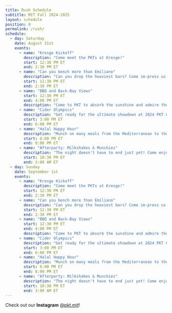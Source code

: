 ```yaml
---
title: Rush Schedule
subtitle: MIT Fall 2024-2025
layout: schedule
position: 0
permalink: /rush/
schedule:
  - day: Saturday
    date: August 31st
    events:
      - name: "Kresge Kickoff"
        description: "Come meet the PKTs at Kresge!"
        start: 12:30 PM ET
        end: 2:30 PM ET
      - name: "Can you bench more than Emiliano"
        description: "Can you drop the heaviest bars? Come im-press us on the bench and win a free fairlife :D"
        start: 12:30 PM ET
        end: 2:30 PM ET
      - name: "BBQ and Back-Bay Views"
        start: 12:30 PM ET
        end: 4:00 PM ET
        description: "Come to PKT to absorb the sunshine and admire the skyline. Meet the brothers, learn more about our community, and have some patented PKT burgers and glizzies at our BBQ and House Tours event!"
      - name: "Cider Olympics"
        description: "Get ready for the ultimate showdown at 2024 PKT Cider Olympics! We're bringing gallons of apple juice and our juiciest brothers to compete in games like pong and stack cup. Team up, face off, and see if you'll win gold (we have real gold medals)."
        start: 3:00 PM ET
        end: 6:00 PM ET
      - name: "Halal Happy Hour"
        description: "Munch on many meals from the Mediterranean to the Middle East. You won't find any pork here - only gyros, goats, and good times with our Greek life . Vegetarian Friendly"
        start: 6:00 PM ET
        end: 8:00 PM ET
      - name: "Afterparty: Milkshakes & Munchies"
        description: "The night doesn't have to end just yet! Come enjoy some midnight desserts, including milkshakes, brownies, ice cream and cookies. Vibes included -- no purchase necessary."
        start: 10:30 PM ET
        end: 3:00 AM ET
  - day: Sunday
    date: September 1st
    events:
      - name: "Kresge Kickoff"
        description: "Come meet the PKTs at Kresge!"
        start: 12:30 PM ET
        end: 2:30 PM ET
      - name: "Can you bench more than Emiliano"
        description: "Can you drop the heaviest bars? Come im-press us on the bench and win a free fairlife :D"
        start: 12:30 PM ET
        end: 2:30 PM ET
      - name: "BBQ and Back-Bay Views"
        start: 12:30 PM ET
        end: 4:00 PM ET
        description: "Come to PKT to absorb the sunshine and admire the skyline. Meet the brothers, learn more about our community, and have some patented PKT burgers and glizzies at our BBQ and House Tours event!"
      - name: "Cider Olympics"
        description: "Get ready for the ultimate showdown at 2024 PKT Cider Olympics! We're bringing gallons of apple juice and our juiciest brothers to compete in games like pong and stack cup. Team up, face off, and see if you'll win gold (we have real gold medals)."
        start: 3:00 PM ET
        end: 6:00 PM ET
      - name: "Halal Happy Hour"
        description: "Munch on many meals from the Mediterranean to the Middle East. You won't find any pork here - only gyros, goats, and good times with our Greek life . Vegetarian Friendly"
        start: 6:00 PM ET
        end: 8:00 PM ET
      - name: "Afterparty: Milkshakes & Munchies"
        description: "The night doesn't have to end just yet! Come enjoy some midnight desserts, including milkshakes, brownies, ice cream and cookies. Vibes included -- no purchase necessary."
        start: 10:30 PM ET
        end: 3:00 AM ET
---
```

<p class="text-center">Check out our <strong>Instagram</strong> <a href="https://peckbot.com/instagram" target="_blank">@pkt.mit</a>!</p>

